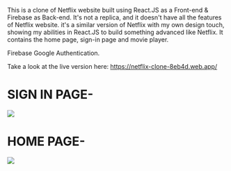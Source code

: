 This is a clone of Netflix website built using React.JS as a Front-end & Firebase as Back-end. It's not a replica, and it doesn't have all the features of Netflix website. it's a similar version of Netflix with my own design touch, showing my abilities in React.JS to build something advanced like Netflix. It contains the home page, sign-in page and movie player.

Firebase Google Authentication.

Take a look at the live version here: https://netflix-clone-8eb4d.web.app/
<h1> SIGN IN PAGE-</h1>
<img src='https://user-images.githubusercontent.com/82566349/162429611-20b5f911-82bf-4178-9be2-281e1a0bfee0.png'>

<h1> HOME PAGE-</h1>
<img src='https://user-images.githubusercontent.com/82566349/162429263-323834aa-8819-4d4a-981b-1803da3162cc.png'>

